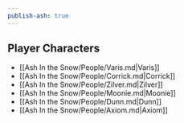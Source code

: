 ```yaml
---  
publish-ash: true  
---  
```

## Player Characters  
- [[Ash In the Snow/People/Varis.md|Varis]]  
- [[Ash In the Snow/People/Corrick.md|Corrick]]  
- [[Ash In the Snow/People/Zilver.md|Zilver]]  
- [[Ash In the Snow/People/Moonie.md|Moonie]]  
- [[Ash In the Snow/People/Dunn.md|Dunn]]  
- [[Ash In the Snow/People/Axiom.md|Axiom]]  
  
